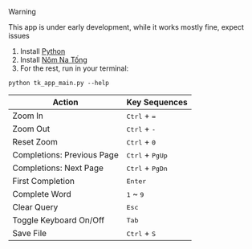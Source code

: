> [!WARNING]
>
> This app is under early development, while it works mostly fine, expect issues

1. Install [Python](https://www.python.org/)
2. Install [Nôm Na Tống](https://github.com/nomfoundation/font)
3. For the rest, run in your terminal:
```shell
python tk_app_main.py --help
```

| Action     | Key Sequences                  |
| ---------- | ------------------------------ |
| Zoom In    | <kbd>Ctrl</kbd> + <kbd>=</kbd> |
| Zoom Out   | <kbd>Ctrl</kbd> + <kbd>-</kbd> |
| Reset Zoom | <kbd>Ctrl</kbd> + <kbd>0</kbd> |
| Completions: Previous Page | <kbd>Ctrl</kbd> + <kbd>PgUp</kbd> |
| Completions: Next Page     | <kbd>Ctrl</kbd> + <kbd>PgDn</kbd> |
| First Completion           | <kbd>Enter</kbd>                  |
| Complete Word              | <kbd>1</kbd> ~ <kbd>9</kbd>       |
| Clear Query                | <kbd>Esc</kbd>                    |
| Toggle Keyboard On/Off | <kbd>Tab</kbd> |
| Save File | <kbd>Ctrl</kbd> + <kbd>S</kbd> |
